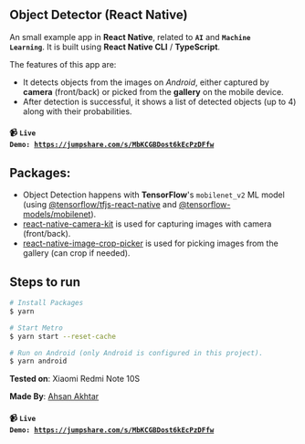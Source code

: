 ## Object Detector (React Native)

An small example app in **React Native**, related to <code>**AI**</code> and <code>**Machine Learning**</code>. It is built using **React Native CLI** / **TypeScript**.

The features of this app are:
* It detects objects from the images on _Android_, either captured by **camera** (front/back) or picked from the **gallery** on the mobile device.
* After detection is successful, it shows a list of detected objects (up to 4) along with their probabilities.

#### :video_camera: <code>**Live Demo**: https://jumpshare.com/s/MbKCGBDost6kEcPzDFfw</code>


## Packages:

* Object Detection happens with **TensorFlow**'s `mobilenet_v2` ML model (using [@tensorflow/tfjs-react-native](https://www.npmjs.com/package/@tensorflow/tfjs-react-native) and [@tensorflow-models/mobilenet](https://www.npmjs.com/package/@tensorflow-models/mobilenet)).
* [react-native-camera-kit](https://www.npmjs.com/package/react-native-camera-kit) is used for capturing images with camera (front/back).
* [react-native-image-crop-picker](https://www.npmjs.com/package/react-native-image-crop-picker) is used for picking images from the gallery (can crop if needed).

## Steps to run

```bash
# Install Packages
$ yarn

# Start Metro
$ yarn start --reset-cache

# Run on Android (only Android is configured in this project).
$ yarn android
```

**Tested on**: Xiaomi Redmi Note 10S

**Made By**: [Ahsan Akhtar](https://www.linkedin.com/in/m-ahsan-akhtar)

#### :video_camera: <code>**Live Demo**: https://jumpshare.com/s/MbKCGBDost6kEcPzDFfw</code>